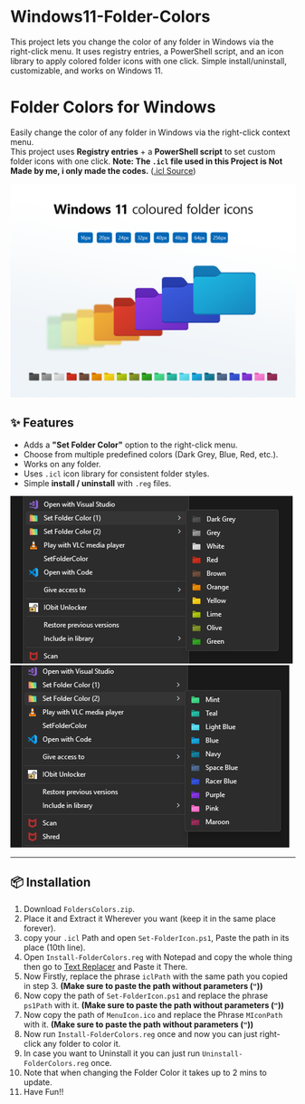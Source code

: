 # Windows11-Folder-Colors
This project lets you change the color of any folder in Windows via the right-click menu. It uses registry entries, a PowerShell script, and an icon library to apply colored folder icons with one click. Simple install/uninstall, customizable, and works on Windows 11.

# Folder Colors for Windows
Easily change the color of any folder in Windows via the right-click context menu.  
This project uses **Registry entries** + a **PowerShell script** to set custom folder icons with one click.
**Note: The `.icl` file used in this Project is Not Made by me, i only made the codes.**
([.icl Source](https://www.deviantart.com/abs96/art/Windows-11-coloured-folder-icons-896431403))

![Showcase](Showcase.png)

## ✨ Features
- Adds a **"Set Folder Color"** option to the right-click menu.
- Choose from multiple predefined colors (Dark Grey, Blue, Red, etc.).
- Works on any folder.
- Uses `.icl` icon library for consistent folder styles.
- Simple **install / uninstall** with `.reg` files.

![Colors](FolderColors1.png)
![Colors](FolderColors2.png)

---

## 📦 Installation

1. Download `FoldersColors.zip`.
2. Place it and Extract it Wherever you want (keep it in the same place forever).
3. copy your `.icl` Path and open `Set-FolderIcon.ps1`, Paste the path in its place (10th line).
4. Open `Install-FolderColors.reg` with Notepad and copy the whole thing then go to [Text Replacer](https://www.browserling.com/tools/text-replace) and Paste it There.
5. Now Firstly, replace the phrase `iclPath` with the same path you copied in step 3. **(Make sure to paste the path without parameters (`"`))**
6. Now copy the path of `Set-FolderIcon.ps1` and replace the phrase `ps1Path` with it. **(Make sure to paste the path without parameters (`"`))**
7. Now copy the path of `MenuIcon.ico` and replace the Phrase `MIconPath` with it. **(Make sure to paste the path without parameters (`"`))**
8. Now run `Install-FolderColors.reg` once and now you can just right-click any folder to color it.
9. In case you want to Uninstall it you can just run `Uninstall-FolderColors.reg` once.
10. Note that when changing the Folder Color it takes up to 2 mins to update.
11. Have Fun!!
